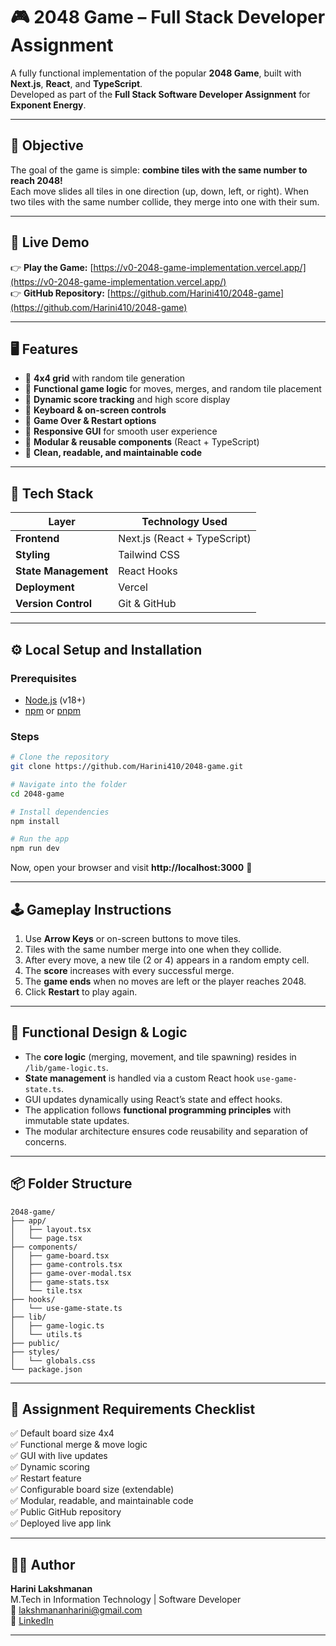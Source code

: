 # 🎮 2048 Game – Full Stack Developer Assignment

A fully functional implementation of the popular **2048 Game**, built with **Next.js**, **React**, and **TypeScript**.  
Developed as part of the **Full Stack Software Developer Assignment** for **Exponent Energy**.

---

## 🧩 Objective
The goal of the game is simple: **combine tiles with the same number to reach 2048!**  
Each move slides all tiles in one direction (up, down, left, or right). When two tiles with the same number collide, they merge into one with their sum.

---

## 🚀 Live Demo
👉 **Play the Game:** [https://v0-2048-game-implementation.vercel.app/](https://v0-2048-game-implementation.vercel.app/)  
👉 **GitHub Repository:** [https://github.com/Harini410/2048-game](https://github.com/Harini410/2048-game)

---

## 🖥️ Features
- 🔹 **4x4 grid** with random tile generation  
- 🔹 **Functional game logic** for moves, merges, and random tile placement  
- 🔹 **Dynamic score tracking** and high score display  
- 🔹 **Keyboard & on-screen controls**  
- 🔹 **Game Over & Restart options**  
- 🔹 **Responsive GUI** for smooth user experience  
- 🔹 **Modular & reusable components** (React + TypeScript)  
- 🔹 **Clean, readable, and maintainable code**

---

## 🧠 Tech Stack
| Layer | Technology Used |
|--------|----------------|
| **Frontend** | Next.js (React + TypeScript) |
| **Styling** | Tailwind CSS |
| **State Management** | React Hooks |
| **Deployment** | Vercel |
| **Version Control** | Git & GitHub |

---

## ⚙️ Local Setup and Installation

### Prerequisites
- [Node.js](https://nodejs.org/) (v18+)
- [npm](https://www.npmjs.com/) or [pnpm](https://pnpm.io/)

### Steps
```bash
# Clone the repository
git clone https://github.com/Harini410/2048-game.git

# Navigate into the folder
cd 2048-game

# Install dependencies
npm install

# Run the app
npm run dev
```

Now, open your browser and visit **http://localhost:3000** 🎯

---

## 🕹️ Gameplay Instructions
1. Use **Arrow Keys** or on-screen buttons to move tiles.  
2. Tiles with the same number merge into one when they collide.  
3. After every move, a new tile (2 or 4) appears in a random empty cell.  
4. The **score** increases with every successful merge.  
5. The **game ends** when no moves are left or the player reaches 2048.  
6. Click **Restart** to play again.

---

## 🧩 Functional Design & Logic
- The **core logic** (merging, movement, and tile spawning) resides in `/lib/game-logic.ts`.  
- **State management** is handled via a custom React hook `use-game-state.ts`.  
- GUI updates dynamically using React’s state and effect hooks.  
- The application follows **functional programming principles** with immutable state updates.  
- The modular architecture ensures code reusability and separation of concerns.

---

## 📦 Folder Structure
```
2048-game/
├── app/
│   ├── layout.tsx
│   └── page.tsx
├── components/
│   ├── game-board.tsx
│   ├── game-controls.tsx
│   ├── game-over-modal.tsx
│   ├── game-stats.tsx
│   └── tile.tsx
├── hooks/
│   └── use-game-state.ts
├── lib/
│   ├── game-logic.ts
│   └── utils.ts
├── public/
├── styles/
│   └── globals.css
└── package.json
```

---

## 🧾 Assignment Requirements Checklist
✅ Default board size 4x4  
✅ Functional merge & move logic  
✅ GUI with live updates  
✅ Dynamic scoring  
✅ Restart feature  
✅ Configurable board size (extendable)  
✅ Modular, readable, and maintainable code  
✅ Public GitHub repository  
✅ Deployed live app link  

---

## 🧑‍💻 Author
**Harini Lakshmanan**  
M.Tech in Information Technology | Software Developer  
📧 [lakshmananharini@gmail.com](mailto:lakshmananharini@gmail.com)  
🔗 [LinkedIn](https://www.linkedin.com/in/harini-lakshmanan-04)

---


